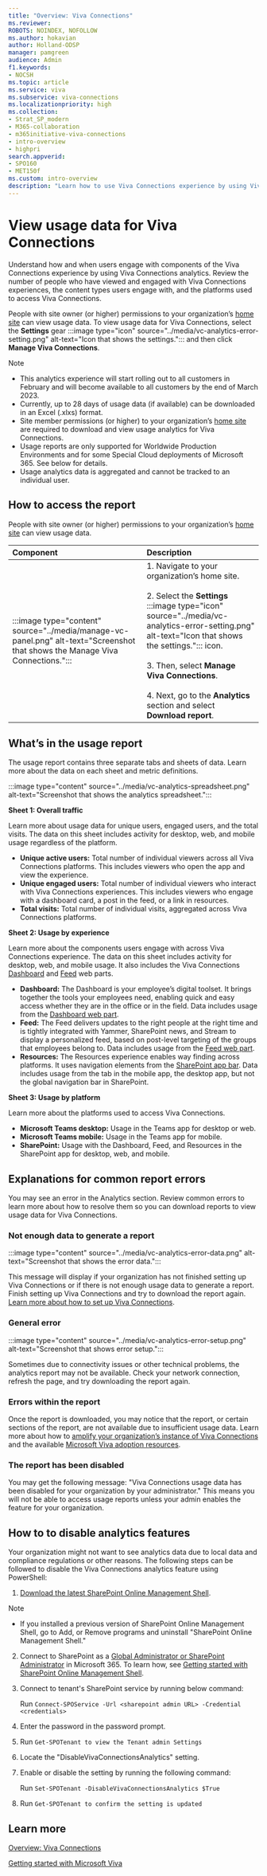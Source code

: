 ```yaml
---
title: "Overview: Viva Connections"
ms.reviewer: 
ROBOTS: NOINDEX, NOFOLLOW
ms.author: hokavian
author: Holland-ODSP
manager: pamgreen
audience: Admin
f1.keywords:
- NOCSH
ms.topic: article
ms.service: viva
ms.subservice: viva-connections
ms.localizationpriority: high
ms.collection:  
- Strat_SP_modern
- M365-collaboration
- m365initiative-viva-connections
- intro-overview
- highpri 
search.appverid:
- SPO160
- MET150f
ms.custom: intro-overview
description: "Learn how to use Viva Connections experience by using Viva Connections analytics."
---
```


# View usage data for Viva Connections

Understand how and when users engage with components of the Viva Connections experience by using Viva Connections analytics. Review the number of people who have viewed and engaged with Viva Connections experiences, the content types users engage with, and the platforms used to access Viva Connections.

People with site owner (or higher) permissions to your organization’s [home site](/sharepoint/home-site) can view usage data. To view usage data for Viva Connections, select the **Settings** gear :::image type="icon" source="../media/vc-analytics-error-setting.png" alt-text="Icon that shows the settings."::: and then click **Manage Viva Connections**.

> [!NOTE]
> - This analytics experience will start rolling out to all customers in February and will become available to all customers by the end of March 2023.
> - Currently, up to 28 days of usage data (if available) can be downloaded in an Excel (.xlxs) format.
> - Site member permissions (or higher) to your organization’s [home site](/sharepoint/home-site) are required to download and view usage analytics for Viva Connections. 
> - Usage reports are only supported for Worldwide Production Environments and for some Special Cloud deployments of Microsoft 365. See below for details.
> - Usage analytics data is aggregated and cannot be tracked to an individual user. 

## How to access the report

People with site owner (or higher) permissions to your organization’s [home site](/sharepoint/home-site) can view usage data.

| Component | Description |
| :------------------- | :------------------- |
| :::image type="content" source="../media/manage-vc-panel.png" alt-text="Screenshot that shows the Manage Viva Connections."::: | 1. Navigate to your organization’s home site.<br><br> 2. Select the **Settings** :::image type="icon" source="../media/vc-analytics-error-setting.png" alt-text="Icon that shows the settings."::: icon.<br><br> 3. Then, select **Manage Viva Connections**.<br><br> 4. Next, go to the **Analytics** section and select **Download report**. |

## What’s in the usage report

The usage report contains three separate tabs and sheets of data. Learn more about the data on each sheet and metric definitions.

:::image type="content" source="../media/vc-analytics-spreadsheet.png" alt-text="Screenshot that shows the analytics spreadsheet.":::

**Sheet 1: Overall traffic**

Learn more about usage data for unique users, engaged users, and the total visits. The data on this sheet includes activity for desktop, web, and mobile usage regardless of the platform.

- **Unique active users:** Total number of individual viewers across all Viva Connections platforms. This includes viewers who open the app and view the experience.
- **Unique engaged users:** Total number of individual viewers who interact with Viva Connections experiences. This includes viewers who engage with a dashboard card, a post in the feed, or a link in resources.
- **Total visits:** Total number of individual visits, aggregated across Viva Connections platforms.

**Sheet 2: Usage by experience**

Learn more about the components users engage with across Viva Connections experience. The data on this sheet includes activity for desktop, web, and mobile usage. It also includes the Viva Connections [Dashboard](/viva/connections/use-dashboard-web-part-on-home-site) and [Feed](/viva/connections/use-feed-web-part-for-viva-connections) web parts.

- **Dashboard:** The Dashboard is your employee’s digital toolset. It brings together the tools your employees need, enabling quick and easy access whether they are in the office or in the field. Data includes usage from the [Dashboard web part](/viva/connections/use-dashboard-web-part-on-home-site).
- **Feed:** The Feed delivers updates to the right people at the right time and is tightly integrated with Yammer, SharePoint news, and Stream to display a personalized feed, based on post-level targeting of the groups that employees belong to. Data includes usage from the [Feed web part](/viva/connections/use-feed-web-part-for-viva-connections).
- **Resources:** The Resources experience enables way finding across platforms. It uses navigation elements from the [SharePoint app bar](/viva/connections/sharepoint-app-bar). Data includes usage from the tab in the mobile app, the desktop app, but not the global navigation bar in SharePoint.
 
**Sheet 3: Usage by platform**

Learn more about the platforms used to access Viva Connections.  

- **Microsoft Teams desktop:** Usage in the Teams app for desktop or web.
- **Microsoft Teams mobile:** Usage in the Teams app for mobile.
- **SharePoint:** Usage with the Dashboard, Feed, and Resources in the SharePoint app for desktop, web, and mobile.

## Explanations for common report errors

You may see an error in the Analytics section. Review common errors to learn more about how to resolve them so you can download reports to view usage data for Viva Connections. 

### Not enough data to generate a report

:::image type="content" source="../media/vc-analytics-error-data.png" alt-text="Screenshot that shows the error data.":::

This message will display if your organization has not finished setting up Viva Connections or if there is not enough usage data to generate a report. Finish setting up Viva Connections and try to download the report again. [Learn more about how to set up Viva Connections](/viva/connections/guide-to-setting-up-viva-connections).

### General error

:::image type="content" source="../media/vc-analytics-error-setup.png" alt-text="Screenshot that shows error setup.":::

Sometimes due to connectivity issues or other technical problems, the analytics report may not be available. Check your network connection, refresh the page, and try downloading the report again.

### Errors within the report

Once the report is downloaded, you may notice that the report, or certain sections of the report, are not available due to insufficient usage data. Learn more about how to [amplify your organization’s instance of Viva Connections](/viva/connections/launch-viva-connections) and the available [Microsoft Viva adoption resources](https://adoption.microsoft.com/en-us/viva/).

### The report has been disabled

You may get the following message: "Viva Connections usage data has been disabled for your organization by your administrator." This means you will not be able to access usage reports unless your admin enables the feature for your organization.


## How to to disable analytics features
Your organization might not want to see analytics data due to local data and compliance regulations or other reasons. The following steps can be followed to disable the Viva Connections analytics feature using PowerShell:

1.	[Download the latest SharePoint Online Management Shell](https://go.microsoft.com/fwlink/p/?LinkId=255251).

>[!NOTE]
> - If you installed a previous version of SharePoint Online Management Shell, go to Add, or Remove programs and uninstall "SharePoint Online Management Shell."

2.	Connect to SharePoint as a [Global Administrator or SharePoint Administrator](/sharepoint/sharepoint-admin-role) in Microsoft 365. To learn how, see [Getting started with SharePoint Online Management Shell](/powershell/sharepoint/sharepoint-online/connect-sharepoint-online).

3.	Connect to tenant's SharePoint service by running below command: 

    Run `Connect-SPOService -Url <sharepoint admin URL> -Credential <credentials>`

4.	Enter the password in the password prompt.
5.	Run `Get-SPOTenant to view the Tenant admin Settings`
6.	Locate the "DisableVivaConnectionsAnalytics" setting.
7.	Enable or disable the setting by running the following command:

    Run `Set-SPOTenant -DisableVivaConnectionsAnalytics $True`
8.	Run `Get-SPOTenant to confirm the setting is updated`



## Learn more

[Overview: Viva Connections](/viva/connections/viva-connections-overview)

[Getting started with Microsoft Viva](/viva/getting-started-with-microsoft-viva)
